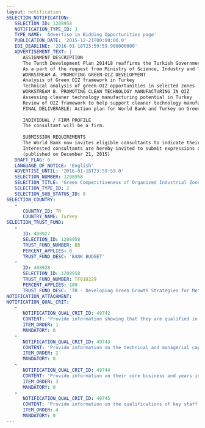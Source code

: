 ```yaml
---
layout: notification
SELECTION_NOTIFICATION: 
   SELECTION_ID: 1208958
   NOTIFICATION_TYPE_ID: 3
   TYPE_NAME: 'Advertise in Bidding Opportunities page'
   PUBLICATION_DATE: '2015-12-21T00:00:00.0'
   EOI_DEADLINE: '2016-01-18T23:59:59.900000000'
   ADVERTISEMENT_TEXT: |
      ASSIGNMENT DESCRIPTION
      The Tenth Development Plan 201418 reaffirms the Turkish Governments commitment to increasing productivity and competitiveness of the Turkish economy. Boosting export competitiveness is an important component in meeting Turkey's aim towards a high-value added exports-driven economy and high growth rates.  Industry has been a significant driver for Turkeys economic progress in the past decade, the sector contributes 27 percent of value added (% GDP). Based on World Economic Forums Global Competitiveness analysis, Turkey is among efficiency-driven economies, striving to reach the next tier, innovation-driven economies. The national plan targets the expansion of industrial base through planned development of Organized Industrial Zones (OIZs). Operational OIZs in Turkey have mostly completed their factor-driven state by ensuring basic infrastructure and utilities, and moved into efficiency-driven state which now requires them to improve the quality of service they provide within OIZs and enhance their attractiveness for FDI. Green measures can help maximize efficiency potential of OIZs while targeting elevating resource consumption, waste generation and GHG emissions as a result of increased OIZ activities, while presenting a branding opportunity that improves competitiveness of the zone itself. The OIZs also develop important ties with the cities in which they operate and constitute and important part of sustainability at the city level through introducing green growth concepts.
      As a part of the request from Ministry of Science, Industry and Tehcnology has requested from the World Bank the undertaking of the following analysis:
      WORKSTREAM A. PROMOTING GREEN-OIZ DEVELOPMENT 
      Analysis of Green OIZ framework in Turkey 
      Technical analysis of green-OIZ opportunities in selected zones 
      WORKSTREAM B. PROMOTING CLEAN TECHNOLOGY MANUFACTURING IN OIZ 
      Assessing cleaner technology manufacturing potential in Turkey 
      Review of OIZ framework to help support cleaner technology manufacturing (CTM) 
      FINAL DELIVERABLE: Action plan for World Bank and Turkey on Green and Competitive OIZ
      
      INDIVIDUAL / FIRM PROFILE
      The consultant will be a firm. 
      
      SUBMISSION REQUIREMENTS
      The World Bank now invites eligible consultants to indicate their interest in providing the services. Interested consultants must provide information indicating that they are qualified to perform the services (brochures, description of similar assignments, experience in similar conditions, availability of appropriate skills among staff, etc. for firms; CV and cover letter for individuals). 
      Interested consultants are hereby invited to submit expressions of interest.
      (published on December 21, 2015)
   DRAFT_FLAG: 0
   LANGUAGE_OF_NOTICE: 'English'
   ADVERTISE_UNTIL: '2016-01-18T23:59:59.0'
   SELECTION_NUMBER: 1208958
   SELECTION_TITLE: 'Green Competitiveness of Organized Industrial Zones in Turkey'
   SELECTION_TYPE_ID: 2
   SELECTION_SUB_STATUS_ID: 8
SELECTION_COUNTRY: 
   - 
      COUNTRY_ID: TR
      COUNTRY_NAME: Turkey
SELECTION_TRUST_FUND: 
   - 
      ID: 408927
      SELECTION_ID: 1208958
      TRUST_FUND_NUMBER: BB
      PERCENT_APPLIES: 0
      TRUST_FUND_DESC: 'BANK BUDGET'
   - 
      ID: 408928
      SELECTION_ID: 1208958
      TRUST_FUND_NUMBER: TF018229
      PERCENT_APPLIES: 100
      TRUST_FUND_DESC: 'TR - Developing Green Growth Strategies for Metropolitan Municipalities'
NOTIFICATION_ATTACHMENT: 
NOTIFICATION_QUAL_CRIT: 
   - 
      NOTIFICATION_QUAL_CRIT_ID: 49742
      CONTENT: 'Provide information showing that they are qualified in the field of the assignment.'
      ITEM_ORDER: 1
      MANDATORY: 0
   - 
      NOTIFICATION_QUAL_CRIT_ID: 49743
      CONTENT: 'Provide information on the technical and managerial capabilities of the firm.'
      ITEM_ORDER: 2
      MANDATORY: 0
   - 
      NOTIFICATION_QUAL_CRIT_ID: 49744
      CONTENT: 'Provide information on their core business and years in business.'
      ITEM_ORDER: 3
      MANDATORY: 0
   - 
      NOTIFICATION_QUAL_CRIT_ID: 49745
      CONTENT: 'Provide information on the qualifications of key staff.'
      ITEM_ORDER: 4
      MANDATORY: 0
---
```

